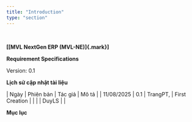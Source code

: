 ```yaml
---
title: "Introduction"
type: "section"
---
```


 

**\[[MVL NextGen ERP (MVL-NE)]{.mark}\]**

**Requirement Specifications**

Version: 0.1

**Lịch sử cập nhật tài liệu**

| Ngày | Phiên bản | Tác giả | Mô tả |
| 11/08/2025 | 0.1 | TrangPT, | First Creation |
|  |  | DuyLS |  |

**Mục lục**
